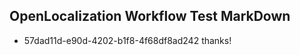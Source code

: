 ## OpenLocalization Workflow Test MarkDown
* 57dad11d-e90d-4202-b1f8-4f68df8ad242 
thanks!<!--HONumber=Mar16_HO2-->
